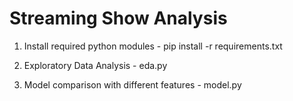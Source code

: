 # Streaming Show Analysis

1. Install required python modules - pip install -r requirements.txt

2. Exploratory Data Analysis - eda.py

3. Model comparison with different features - model.py
